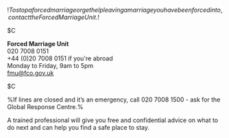 $!To stop a forced marriage or get help leaving a marriage you have been forced into, contact the Forced Marriage Unit.$!

$C

**Forced Marriage Unit**  
020 7008 0151  
+44 (0)20 7008 0151 if you're abroad  
Monday to Friday, 9am to 5pm  
<fmu@fco.gov.uk>

$C

%If lines are closed and it’s an emergency, call 020 7008 1500 - ask for the Global Response Centre.%

A trained professional will give you free and confidential advice on what to do next and can help you find a safe place to stay.
